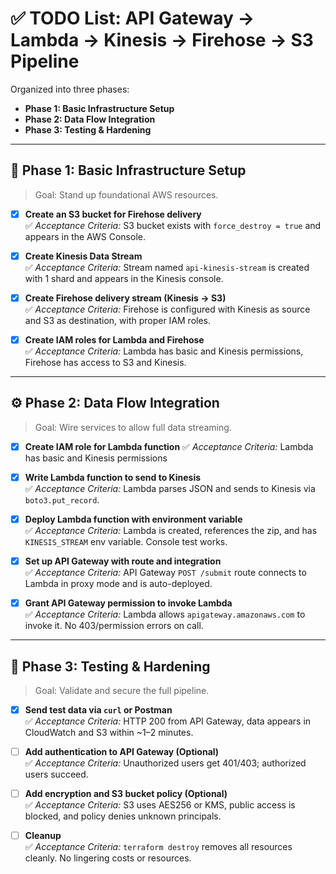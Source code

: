 # ✅ TODO List: API Gateway → Lambda → Kinesis → Firehose → S3 Pipeline

Organized into three phases:

- **Phase 1: Basic Infrastructure Setup**
- **Phase 2: Data Flow Integration**
- **Phase 3: Testing & Hardening**

---

## 🚀 Phase 1: Basic Infrastructure Setup

> Goal: Stand up foundational AWS resources.

- [x] **Create an S3 bucket for Firehose delivery**  
       ✅ _Acceptance Criteria:_ S3 bucket exists with `force_destroy = true` and appears in the AWS Console.

- [x] **Create Kinesis Data Stream**  
       ✅ _Acceptance Criteria:_ Stream named `api-kinesis-stream` is created with 1 shard and appears in the Kinesis console.

- [x] **Create Firehose delivery stream (Kinesis → S3)**  
       ✅ _Acceptance Criteria:_ Firehose is configured with Kinesis as source and S3 as destination, with proper IAM roles.

- [x] **Create IAM roles for Lambda and Firehose**  
       ✅ _Acceptance Criteria:_ Lambda has basic and Kinesis permissions, Firehose has access to S3 and Kinesis.

---

## ⚙️ Phase 2: Data Flow Integration

> Goal: Wire services to allow full data streaming.

- [x] **Create IAM role for Lambda function**
      ✅ _Acceptance Criteria:_ Lambda has basic and Kinesis permissions
- [x] **Write Lambda function to send to Kinesis**  
       ✅ _Acceptance Criteria:_ Lambda parses JSON and sends to Kinesis via `boto3.put_record`.

- [x] **Deploy Lambda function with environment variable**  
       ✅ _Acceptance Criteria:_ Lambda is created, references the zip, and has `KINESIS_STREAM` env variable. Console test works.

- [x] **Set up API Gateway with route and integration**  
       ✅ _Acceptance Criteria:_ API Gateway `POST /submit` route connects to Lambda in proxy mode and is auto-deployed.

- [x] **Grant API Gateway permission to invoke Lambda**  
       ✅ _Acceptance Criteria:_ Lambda allows `apigateway.amazonaws.com` to invoke it. No 403/permission errors on call.

---

## 🧪 Phase 3: Testing & Hardening

> Goal: Validate and secure the full pipeline.

- [x] **Send test data via `curl` or Postman**  
       ✅ _Acceptance Criteria:_ HTTP 200 from API Gateway, data appears in CloudWatch and S3 within ~1–2 minutes.

- [ ] **Add authentication to API Gateway (Optional)**  
       ✅ _Acceptance Criteria:_ Unauthorized users get 401/403; authorized users succeed.

- [ ] **Add encryption and S3 bucket policy (Optional)**  
       ✅ _Acceptance Criteria:_ S3 uses AES256 or KMS, public access is blocked, and policy denies unknown principals.

- [ ] **Cleanup**  
       ✅ _Acceptance Criteria:_ `terraform destroy` removes all resources cleanly. No lingering costs or resources.
